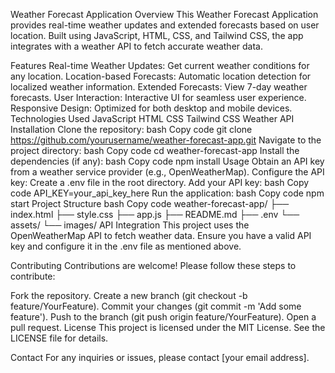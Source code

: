 Weather Forecast Application
Overview
This Weather Forecast Application provides real-time weather updates and extended forecasts based on user location. Built using JavaScript, HTML, CSS, and Tailwind CSS, the app integrates with a weather API to fetch accurate weather data.

Features
Real-time Weather Updates: Get current weather conditions for any location.
Location-based Forecasts: Automatic location detection for localized weather information.
Extended Forecasts: View 7-day weather forecasts.
User Interaction: Interactive UI for seamless user experience.
Responsive Design: Optimized for both desktop and mobile devices.
Technologies Used
JavaScript
HTML
CSS
Tailwind CSS
Weather API
Installation
Clone the repository:
bash
Copy code
git clone https://github.com/yourusername/weather-forecast-app.git
Navigate to the project directory:
bash
Copy code
cd weather-forecast-app
Install the dependencies (if any):
bash
Copy code
npm install
Usage
Obtain an API key from a weather service provider (e.g., OpenWeatherMap).
Configure the API key:
Create a .env file in the root directory.
Add your API key:
bash
Copy code
API_KEY=your_api_key_here
Run the application:
bash
Copy code
npm start
Project Structure
bash
Copy code
weather-forecast-app/
├── index.html
├── style.css
├── app.js
├── README.md
├── .env
└── assets/
    └── images/
API Integration
This project uses the OpenWeatherMap API to fetch weather data. Ensure you have a valid API key and configure it in the .env file as mentioned above.

Contributing
Contributions are welcome! Please follow these steps to contribute:

Fork the repository.
Create a new branch (git checkout -b feature/YourFeature).
Commit your changes (git commit -m 'Add some feature').
Push to the branch (git push origin feature/YourFeature).
Open a pull request.
License
This project is licensed under the MIT License. See the LICENSE file for details.

Contact
For any inquiries or issues, please contact [your email address].
